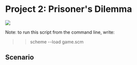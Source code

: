 Project 2: Prisoner's Dilemma
============================= 

[![](http://farm7.static.flickr.com/6147/5958316504_84bd9a0355.jpg)](http://farm7.static.flickr.com/6147/5958316504_84bd9a0355.jpg)

Note: to run this script from the command line, write:

>> scheme --load game.scm

Scenario
-------- 


